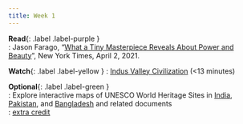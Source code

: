 ```yaml
---
title: Week 1
---
```



**Read**{: .label .label-purple }  
: Jason Farago, “[What a Tiny Masterpiece Reveals About Power and Beauty](https://www.nytimes.com/interactive/2021/04/02/arts/design/shah-jahan-chitarman.html)”, New York Times, April 2, 2021. 

**Watch**{: .label .label-yellow }
: [Indus Valley Civilization](https://www.youtube.com/watch?v=n7ndRwqJYDM) (<13 minutes) 

**Optional**{: .label .label-green }   
: Explore interactive maps of UNESCO World Heritage Sites in [India](http://whc.unesco.org/en/statesparties/IN), [Pakistan](http://whc.unesco.org/en/statesparties/pk), and [Bangladesh](http://whc.unesco.org/en/statesparties/bd) and related documents  
  : [extra credit](#)
